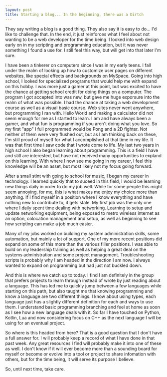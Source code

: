 ```yaml
---
layout: post
title: Starting a blog... In the beginning, there was a Dirtch
---
```


They say writing a blog is a good thing. They also say it is easy to do... I'd like to challenge that. In the end, it just reinforces what I feel about not wanting to be a web developer for the time being. I looked into web design early on in my scripting and programming education, but it was never something I found a use for. I still feel this way, but will get into that later I'm sure.

I have been a tinkerer on computers since I was in my early teens. I fall under the realm of looking up how to customize user pages on different websites, like special effects and backgrounds on MySpace. Going into high school, I looked for specialized programs that would help me with expand on this hobby. I was more just a gamer at this point, but was excited to have the chance at getting school credit for doing things on a computer. The program I got accepted into was new, but gave me huge exporsure into the realm of what was possible. I had the chance at taking a web development course as well as a visual basic course. Web sites never went anywhere, but programming I ran with. Hello World and making a calculator did not seem enough for me as I started to learn. I am and have always been a gamer, and what fun is programming if you aren't doing what you love. So my first "app" I full programmed would be Pong and a 2D fighter. Not neither of them were very flushed out, but as I am thinking back on these, I'm still proud of myself for what I accomplished at that time in my life. It was that first time I saw code that I wrote come to life. My last two years in high school I also began learning about programming. This is a field I have and still are interested, but have not received many opportunities to expland on this learning. With where I now see me going in my career, I feel this knowledge will be an asset, but most likely not my focus going forward.

After a small stint with going to school for music, I began my career in technology. I learned quickly that to suceed in this field, I would be learning new things daily in order to do my job well. While for some people this might seem annoying, for me, this is what makes me enjoy my choice more than anything. If I find myself in a position where I know everything and have nothing new to contribute to, it gets stale. My first job was the only one where I daily spent time dealing with networking. Learning to setup and update networking equipment, being exposed to metro wireless internet as an option, colocation management and setup, as well as beginning to see how scripting can make a job much easier. 

Many of my jobs worked on building my system administration skills, some automation, but mainly a lot of support. One of my more recent positions did expand on some of this more than the various filler positions. I was able to build on my leadership training as well as helping a great deal on the systems administration and some project management. Troubleshooting scripts is probably why I am headed in the direction I am now. I always wanted to expand on programming but had just not buckled down. 

And this is where we catch up to today. I find I am definitely in the group that prefers projects to learn through instead of wrote by just reading about a language. This has led me to quickly jump between a few languages while starting on this path, but also taught me that knowing programming and know a language are two different things. I know about using types, each language just has a slightly different definition for each and ways to use them. I understand basic programming branching and feel at home as soon as I see how a new language deals with it. So far I have touched on Python, Kotlin, Lua and now considering focus on C++ as the next language I will be using for an eventual project.

So where is this headed from here? That is a good question that I don't have a full answer for. I will probably keep a record of what I have done in that past week. Any great resources I find will probably make it into one of these as well. I don't know if it will ever become more than a sounding board for myself or become or evolve into a tool or project to share infomation with others, but for the time being, it will serve its purpose I believe.

So, until next time, take care.